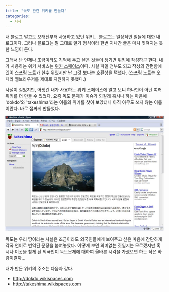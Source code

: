 ```yaml
---
title: "독도 관련 위키를 만들다"
categories:
  - 시사
---
```


내 블로그 말고도 오래전부터 사용하고 있던 위키... 블로그는 일상적인 일들에 대한 내 로그이다. 그러나 블로그는 말 그대로 일기 형식이라 한번 지나간 글은 마치 잊혀지는 듯한 느낌이 든다.  
  
그래서 난 언제나 조금이라도 기억해 두고 싶은 것들이 생기면 위키에 작성하곤 한다. 내가 사용하는 위키 서비스는 [위키 스페이스](http://www.wikispaces.com)이다. 사실 파일 첨부도 되고 작성의 간편함에 있어 스프링 노트가 한수 위였지만 난 그것 보다는 호환성을 택했다. (스프링 노트는 오페라 웹브라우저를 제대로 지원하지 못했다.)  
  
사설이 길었지만, 어쨋건 내가 사용하는 위키 스페이스에 알고 보니 하나만이 아닌 여러 위키를 더 만들 수 있었다. 요즘 독도 문제가 이슈가 되길래 혹시나 하는 마음에 'dokdo'와 'takeshima'라는 이름의 위키를 찾아 보았더니 아직 아무도 쓰지 않는 이름이란다. 바로 잽싸게 만들었다.  

![](/assets/images/posts/2008/08/4895d2d3568b478.jpg)

독도는 우리 땅이라는 사실은 조금이라도 외국인들에게 보여주고 싶은 마음에 간단하게 각국 언어로 번역된 문장을 붙여놓았다. 어떻게 보면 의미없는 짓일지는 모르겠지만 혹시나 이곳을 찾게 된 외국인이 독도문제에 대하여 올바른 시각을 가졌으면 하는 작은 바람이랄까...  

내가 만든 위키의 주소는 다음과 같다.    
- <http://dokdo.wikispaces.com>  
- <http://takeshima.wikispaces.com>
